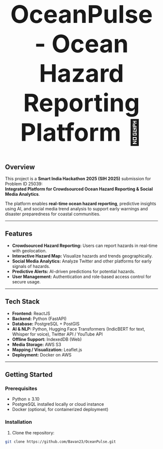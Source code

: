 <h1 align="center" style="font-size: 80px;">OceanPulse - Ocean Hazard Reporting Platform 🌊</h1>


## Overview
This project is a **Smart India Hackathon 2025 (SIH 2025)** submission for Problem ID 25039:  
**Integrated Platform for Crowdsourced Ocean Hazard Reporting & Social Media Analytics**.

The platform enables **real-time ocean hazard reporting**, predictive insights using AI, and social media trend analysis to support early warnings and disaster preparedness for coastal communities.

---

## Features
- **Crowdsourced Hazard Reporting:** Users can report hazards in real-time with geolocation.  
- **Interactive Hazard Map:** Visualize hazards and trends geographically.  
- **Social Media Analytics:** Analyze Twitter and other platforms for early signals of hazards.  
- **Predictive Alerts:** AI-driven predictions for potential hazards.  
- **User Management:** Authentication and role-based access control for secure usage.  

---

## Tech Stack
- **Frontend:** ReactJS 
- **Backend:**  Python (FastAPI)  
- **Database:** PostgreSQL + PostGIS
- **AI & NLP:** Python, Hugging Face Transformers (IndicBERT for text, Whisper for voice), Twitter API / YouTube API
- **Offline Support:** IndexedDB (Web)
- **Media Storage:** AWS S3
- **Mapping / Visualization:** Leaflet.js  
- **Deployment:** Docker on AWS

---

## Getting Started
### Prerequisites
- Python ≥ 3.10  
- PostgreSQL installed locally or cloud instance  
- Docker (optional, for containerized deployment)  

### Installation
1. Clone the repository:
```bash
git clone https://github.com/Bavan23/OceanPulse.git
